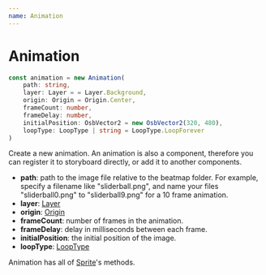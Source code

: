 ```yaml
---
name: Animation
---
```


# Animation
```typescript
const animation = new Animation(
	path: string,
	layer: Layer = = Layer.Background,
	origin: Origin = Origin.Center,
	frameCount: number,
	frameDelay: number,
	initialPosition: OsbVector2 = new OsbVector2(320, 480),
	loopType: LoopType | string = LoopType.LoopForever
)
```

Create a new animation. An animation is also a component, therefore you can register it to storyboard directly, or add it to another components.

* **path**: path to the image file relative to the beatmap folder. For example, specify a filename like "sliderball.png", and name your files "sliderball0.png" to "sliderball9.png" for a 10 frame animation.
* **layer**: [Layer](/docs/osbjs-enums)
* **origin**: [Origin](/docs/osbjs-enums)
* **frameCount**: number of frames in the animation.
* **frameDelay**: delay in milliseconds between each frame.
* **initialPosition**: the initial position of the image.
* **loopType**: [LoopType](/docs/osbjs-enums)

Animation has all of [Sprite](/docs/osbjs-sprite)'s methods.
